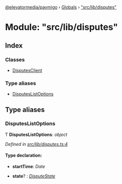 [@elevatormedia/paymigo](../README.md) › [Globals](../globals.md) › ["src/lib/disputes"](_src_lib_disputes_.md)

# Module: "src/lib/disputes"

## Index

### Classes

-   [DisputesClient](../classes/_src_lib_disputes_.disputesclient.md)

### Type aliases

-   [DisputesListOptions](_src_lib_disputes_.md#disputeslistoptions)

## Type aliases

### DisputesListOptions

Ƭ **DisputesListOptions**: _object_

_Defined in [src/lib/disputes.ts:4](https://github.com/ELEVATORmedia/paymigo/blob/0314afc/src/lib/disputes.ts#L4)_

#### Type declaration:

-   **startTime**: _Date_

-   **state**? : _[DisputeState](_src_types_paypal_.md#disputestate)_
